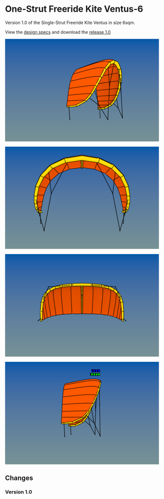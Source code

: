 # One-Strut Freeride Kite Ventus-6
Version 1.0 of the Single-Strut Freeride Kite Ventus in size 6sqm.

View the [design specs](https://github.com/wingworks/Ventus-6/blob/master/Ventus-6.kite) and download the [release 1.0](https://github.com/wingworks/Ventus-6/releases) 

![Kite 3D preview](https://github.com/wingworks/Ventus-6/blob/master/Ventus-6_perspective.png)  

![Kite 3D preview](https://github.com/wingworks/Ventus-6/blob/master/Ventus-6_front.png)

![Kite 3D preview](https://github.com/wingworks/Ventus-6/blob/master/Ventus-6_bottom.png)

![Kite 3D preview](https://github.com/wingworks/Ventus-6/blob/master/Ventus-6_right.png)

## Changes
### Version 1.0

